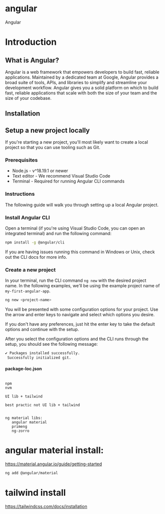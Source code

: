 # angular
Angular

# Introduction

## What is Angular?
Angular is a web framework that empowers developers to build fast, reliable applications.
Maintained by a dedicated team at Google, Angular provides a broad suite of tools, APIs, and libraries to simplify and streamline your development workflow. Angular gives you a solid platform on which to build fast, reliable applications that scale with both the size of your team and the size of your codebase.

## Installation

## Setup a new project locally
If you're starting a new project, you'll most likely want to create a local project so that you can use tooling such as Git.

### Prerequisites
* Node.js - v^18.19.1 or newer
* Text editor - We recommend Visual Studio Code
* Terminal - Required for running Angular CLI commands

### Instructions
The following guide will walk you through setting up a local Angular project.

### Install Angular CLI
Open a terminal (if you're using Visual Studio Code, you can open an integrated terminal) and run the following command:

```sh
npm install -g @angular/cli
```

If you are having issues running this command in Windows or Unix, check out the CLI docs for more info.

### Create a new project
In your terminal, run the CLI command `ng new` with the desired project name. In the following examples, we'll be using the example project name of `my-first-angular-app`.
```sh
ng new <project-name>
```
You will be presented with some configuration options for your project. Use the arrow and enter keys to navigate and select which options you desire.

If you don't have any preferences, just hit the enter key to take the default options and continue with the setup.

After you select the configuration options and the CLI runs through the setup, you should see the following message:
```sh
✔ Packages installed successfully.
 Successfully initialized git.
 ```

 #### package-loc.json

 ```arch

 npm
 nvm

 UI lib + tailwind

 best practic not UI lib + tailwind


ng material libs:
    angular material
    primeng
    ng-zorro
 ```

# angular material install:
https://material.angular.io/guide/getting-started
```sh
ng add @angular/material
```

# tailwind install
https://tailwindcss.com/docs/installation